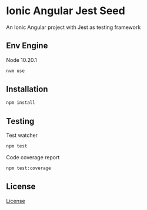 # Ionic Angular Jest Seed
An Ionic Angular project with Jest as testing framework

## Env Engine

Node 10.20.1
```bash
nvm use
```

## Installation

```bash
npm install
```

## Testing

Test watcher
```bash
npm test
```

Code coverage report
```bash
npm test:coverage
```

## License

[License](./LICENSE)